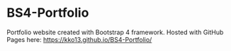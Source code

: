 # BS4-Portfolio
Portfolio website created with Bootstrap 4 framework.
Hosted with GitHub Pages here: https://kko13.github.io/BS4-Portfolio/
